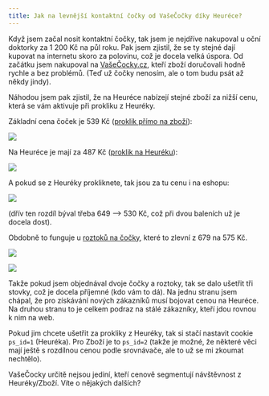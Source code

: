 ```yaml
---
title: Jak na levnější kontaktní čočky od VašeČočky díky Heuréce?
---
```


Když jsem začal nosit kontaktní čočky, tak jsem je nejdříve nakupoval u oční doktorky za 1 200 Kč na půl roku. Pak jsem zjistil, že se ty stejné dají kupovat na internetu skoro za polovinu, což je docela velká úspora. Od začátku jsem nakupoval na [VašeČocky.cz](http://www.vasecocky.cz), kteří zboží doručovali hodně rychle a bez problémů. (Teď už čočky nenosím, ale o tom budu psát až někdy jindy).

Náhodou jsem pak zjistil, že na Heuréce nabízejí stejné zboží za nižší cenu, která se vám aktivuje při prokliku z Heuréky.

Základní cena čoček je 539 Kč ([proklik přímo na zboží](http://www.vasecocky.cz/optima-fw-4.html)):

![](/data/2015/2015-01-06-jak-na-levnejsi-kontaktni-cocky-od-vasecocky-diky-heurece/cocky1.png)

Na Heuréce je mají za 487 Kč ([proklik na Heuréku](http://kontaktni-cocky.heureka.cz/bausch-lomb-optima-fw-ctvrtletni-4-cocky/)):

![](/data/2015/2015-01-06-jak-na-levnejsi-kontaktni-cocky-od-vasecocky-diky-heurece/cocky2.png)

A pokud se z Heuréky prokliknete, tak jsou za tu cenu i na eshopu:

![](/data/2015/2015-01-06-jak-na-levnejsi-kontaktni-cocky-od-vasecocky-diky-heurece/cocky3.png)

(dřív ten rozdíl býval třeba 649 --> 530 Kč, což při dvou baleních už je docela dost).


Obdobně to funguje u [roztoků na čočky](http://www.vasecocky.cz/renu-multiplus-3-x-360-ml-s-pouzdry.html), které to zlevní z 679 na 575 Kč.

![](/data/2015/2015-01-06-jak-na-levnejsi-kontaktni-cocky-od-vasecocky-diky-heurece/cocky4.png)

![](/data/2015/2015-01-06-jak-na-levnejsi-kontaktni-cocky-od-vasecocky-diky-heurece/cocky5.png)

Takže pokud jsem objednával dvoje čočky a roztoky, tak se dalo ušetřit tři stovky, což je docela příjemné (kdo vám to dá). Na jednu stranu jsem chápal, že pro získávání nových zákazníků musí bojovat cenou na Heuréce. Na druhou stranu to je celkem podraz na stálé zákazníky, kteří jdou rovnou k nim na web.

Pokud jim chcete ušetřit za prokliky z Heuréky, tak si stačí nastavit cookie `ps_id=1` (Heuréka). Pro Zboží je to `ps_id=2` (takže je možné, že některé věci mají ještě s rozdílnou cenou podle srovnávače, ale to už se mi zkoumat nechtělo).

VašeČocky určitě nejsou jediní, kteří cenově segmentují návštěvnost z Heuréky/Zboží. Víte o nějakých dalších?
